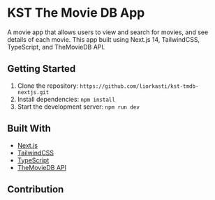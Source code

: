 # KST The Movie DB App

A movie app that allows users to view and search for movies, and see details of each movie. This app built using Next.js 14, TailwindCSS, TypeScript, and TheMovieDB API.

## Getting Started

1. Clone the repository: `https://github.com/liorkasti/kst-tmdb-nextjs.git`
2. Install dependencies: `npm install`
3. Start the development server: `npm run dev`

## Built With

- [Next.js](https://nextjs.org/)
- [TailwindCSS](https://tailwindcss.com/)
- [TypeScript](https://www.typescriptlang.org/)
- [TheMovieDB API](https://www.themoviedb.org/)

## Contribution
